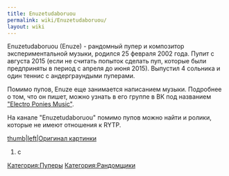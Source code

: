 ```yaml
---
title: Enuzetudaboruou
permalink: wiki/Enuzetudaboruou/
layout: wiki
---
```


Enuzetudaboruou (Enuze) - рандомный пупер и композитор экспериментальной
музыки, родился 25 февраля 2002 года. Пупит с августа 2015 (если не
считать попыток сделать пуп, которые были предприняты в период с апреля
до июня 2015). Выпустил 4 сольника и один теннис с андерграундыми
пуперами.

Помимо пупов, Enuze еще занимается написанием музыки. Подробнее о том,
что он пишет, можно узнать в его группе в ВК под названием ["Electro
Ponies Music"](https://vk.com/club120439845).

На канале "Enuzetudaboruou" помимо пупов можно найти и ролики, которые
не имеют отношения к RYTP.

[thumb\|left\|Оригинал картинки](Файл:15328_eightbit2.jpg "wikilink")

1.  с

[Категория:Пуперы](Категория:Пуперы "wikilink")
[Категория:Рандомщики](Категория:Рандомщики "wikilink")

